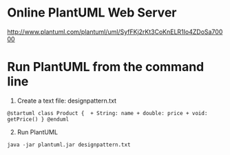 # Online PlantUML Web Server

http://www.plantuml.com/plantuml/uml/SyfFKj2rKt3CoKnELR1Io4ZDoSa70000

# Run PlantUML from the command line

1. Create a text file: designpattern.txt

`
@startuml
class Product
{ 
	+ String: name
	+ double: price
    + void: getPrice()
}
@enduml
`

2. Run PlantUML

`java -jar plantuml.jar designpattern.txt`
